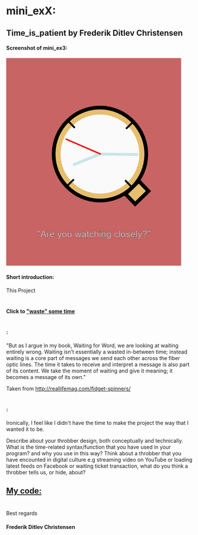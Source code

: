 
# mini_exX:
## Time_is_patient by Frederik Ditlev Christensen
#### Screenshot of mini_ex3:
![alt text](Time.png "Are you watching closely?")
#### Short introduction:
This Project

#
#### Click to ["waste" some time](https://rawgit.com/Mightydeeze/mini_ex/mini_ex_main/mini_ex3/Excercises/empty-example/index.html)
#
#### :
"But as I argue in my book, Waiting for Word, we are looking at waiting entirely wrong. Waiting isn’t essentially a wasted in-between time; instead waiting is a core part of messages we send each other across the fiber optic lines. The time it takes to receive and interpret a message is also part of its content. We take the moment of waiting and give it meaning; it becomes a message of its own."

Taken from http://reallifemag.com/fidget-spinners/

#
#### :
Ironically, I feel like I didn't have the time to make the project the way that I wanted it to be.

Describe about your throbber design, both conceptually and technically.
What is the time-related syntax/function that you have used in your program? and why you use in this way?
Think about a throbber that you have encounted in digital culture e.g streaming video on YouTube or loading latest feeds on Facebook or waiting ticket transaction, what do you think a throbber tells us, or hide, about?
## [My code:](https://github.com/Mightydeeze/mini_ex/blob/mini_ex_main/mini_ex3/Excercises/empty-example/sketch.js)

  #
 Best regards 
#### Frederik Ditlev Christensen


